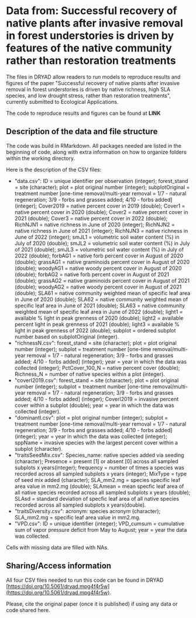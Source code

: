 # Data from: Successful recovery of native plants after invasive removal in forest understories is driven by features of the native community rather than restoration treatments

The files in DRYAD allow readers to run models to reproduce results and figures of the paper "Successful recovery of native plants after invasive removal in forest understories is driven by native richness, high SLA species, and low drought stress, rather than restoration treatments", currently submitted to Ecological Applications.

The code to reproduce results and figures can be found at **LINK**

## Description of the data and file structure

The code was build in RMarkdown. All packages needed are listed in the beginning of code, along with extra information on how to organize folders within the working directory.

Here is the description of the CSV files:

* "data.csv": ID = unique identifier per observation (integer); forest\_stand = site (character); plot = plot original number (integer); subplotOriginal = treatment number [one-time removal/multi-year removal = 1/7 - natural regeneration; 3/9 - forbs and grasses added; 4/10 - forbs added] (integer); Cover2019 = native percent cover in 2019 (double); Cover1 = native percent cover in 2020 (double); Cover2 = native percent cover in 2021 (double); Cover3 = native percent cover in 2022 (double); RichNJN1 = native richness in June of 2020 (integer); RichNJN2 = native richness in June of 2021 (integer); RichNJN3 = native richness in June of 2022 (integer); smJL1 = volumetric soil water content (%) in July of 2020 (double); smJL2 = volumetric soil water content (%) in July of 2021 (double); smJL3 = volumetric soil water content (%) in July of 2022 (double); forbAG1 = native forb percent cover in August of 2020 (double); grassAG1 = native graminoids percent cover in August of 2020 (double); woodyAG1 = native woody percent cover in August of 2020 (double); forbAG2 = native forb percent cover in August of 2021 (double); grassAG2 = native graminoids percent cover in August of 2021 (double); woodyAG2 = native woody percent cover in August of 2021 (double); SLA61 = native community weighted mean of specific leaf area in June of 2020 (double); SLA62 = native community weighted mean of specific leaf area in June of 2021 (double); SLA63 = native community weighted mean of specific leaf area in June of 2022 (double); light1 = available % light in peak grenness of 2020 (double); light2 = available percent light in peak grenness of 2021 (double); light3 = available % light in peak grenness of 2022 (double); subplot = ordered subplot number based on subplotOriginal (integer).
* "richnessN.csv": forest\_stand = site (character); plot = plot original number (integer); subplot = treatment number [one-time removal/multi-year removal = 1/7 - natural regeneration; 3/9 - forbs and grasses added; 4/10 - forbs added] (integer); year = year in which the data was collected (integer); PctCover\_100\_N = native percent cover (double); Richness\_N = number of native species within a plot (integer).
* "coverI2019.csv": forest\_stand = site (character); plot = plot original number (integer); subplot = treatment number [one-time removal/multi-year removal = 1/7 - natural regeneration; 3/9 - forbs and grasses added; 4/10 - forbs added] (integer); CoverI2019 = invasive percent cover within a subplot (double); year = year in which the data was collected (integer).
* "dominantI.csv": plot = plot original number (integer); subplot = treatment number [one-time removal/multi-year removal = 1/7 - natural regeneration; 3/9 - forbs and grasses added; 4/10 - forbs added] (integer); year = year in which the data was collected (integer); sppName = invasive species with the largest percent cover within a subplot (character).
* "traitsSeedMix.csv": Species\_name: native species added via seeding (character); Presence = present [1] or absent [0] across all sampled subplots x years(integer); frequency = number of times a species was recorded across all sampled subplots x years (integer); MixType = type of seed mix added (character); SLA\_mm2.mg = species specific leaf area value in mm2.mg (double); SLAmean = mean specfic leaf area of all native species recorded across all sampled subplots x years (double); SLAsd = standard deviation of specfic leaf area of all native species recorded across all sampled subplots x years(double).
* "traitsDiversity.csv": acronym: species acronym (character); SLA\_mm2.mg = specific leaf area value in mm2.mg.
* "VPD.csv": ID = unique identifier (integer); VPD\_cumsum = cumulative sum of vapor pressure deficit from May to August; year = year the data was collected.

Cells with missing data are filled with NAs.

## Sharing/Access information

All four CSV files needed to run this code can be found in DRYAD [https://doi.org/10.5061/dryad.mpg4f4r5w](https://doi.org/10.5061/dryad.mpg4f4r5w).

Please, cite the original paper (once it is published) if using any data or code shared here.
